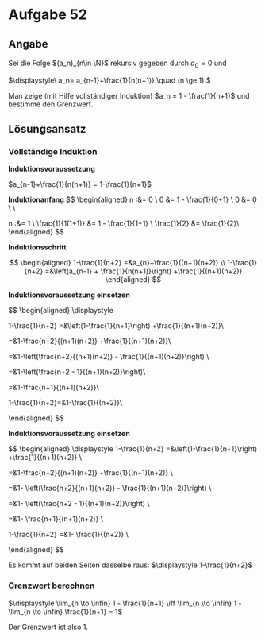 # Aufgabe 52
## Angabe

Sei die Folge $(a_n)_{n\in \N}$ rekursiv gegeben durch $a_0=0$ und 

$\displaystyle\ a_n= a_{n-1}+\frac{1}{n(n+1)} \quad (n \ge 1).$

Man zeige (mit Hilfe vollständiger Induktion) $a_n = 1 - \frac{1}{n+1}$ und bestimme den Grenzwert.

## Lösungsansatz

### Vollständige Induktion

**Induktionsvoraussetzung**

$a_{n-1}+\frac{1}{n(n+1)} = 1-\frac{1}{n+1}$

**Induktionanfang**
$$
\begin{aligned}
n :&= 0 \\
0 &= 1 - \frac{1}{0+1} \\
0 &= 0 \\ \\

n :&= 1 \\
\frac{1}{1(1+1)} &= 1 - \frac{1}{1+1} \\
\frac{1}{2} &= \frac{1}{2}\\
\end{aligned}
$$

**Induktionsschritt**

$$
\begin{aligned}
1-\frac{1}{n+2} =&a_{n}+\frac{1}{(n+1)(n+2)} \\
1-\frac{1}{n+2} =&\left(a_{n-1} + \frac{1}{n(n+1)}\right) +\frac{1}{(n+1)(n+2)}
\end{aligned}
$$

**Induktionsvoraussetzung einsetzen**

$$
\begin{aligned}
\displaystyle 

1-\frac{1}{n+2} =&\left(1-\frac{1}{n+1}\right) +\frac{1}{(n+1)(n+2)}\\

=&1-\frac{n+2}{(n+1)(n+2)} +\frac{1}{(n+1)(n+2)}\\

=&1-\left(\frac{n+2}{(n+1)(n+2)} - \frac{1}{(n+1)(n+2)}\right) \\

=&1-\left(\frac{n+2 - 1}{(n+1)(n+2)}\right)\\

=&1-\frac{n+1}{(n+1)(n+2)}\\

1-\frac{1}{n+2}=&1-\frac{1}{(n+2)}\\

\end{aligned}
$$

**Induktionsvoraussetzung einsetzen**

$$
\begin{aligned}
\displaystyle 
1-\frac{1}{n+2} =&\left(1-\frac{1}{n+1}\right) +\frac{1}{(n+1)(n+2)} \\

=&1-\frac{n+2}{(n+1)(n+2)} +\frac{1}{(n+1)(n+2)} \\

=&1- \left(\frac{n+2}{(n+1)(n+2)} - \frac{1}{(n+1)(n+2)}\right) \\

=&1- \left(\frac{n+2 - 1}{(n+1)(n+2)}\right) \\

=&1- \frac{n+1}{(n+1)(n+2)} \\

1-\frac{1}{n+2} =&1- \frac{1}{(n+2)} \\

\end{aligned}
$$

Es kommt auf beiden Seiten dasselbe raus: $\displaystyle 1-\frac{1}{n+2}$

### Grenzwert berechnen

$\displaystyle \lim_{n \to \infin} 1 - \frac{1}{n+1} \iff \lim_{n \to \infin} 1 - \lim_{n \to \infin} \frac{1}{n+1} = 1$

Der Grenzwert ist also $1$.
